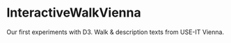 InteractiveWalkVienna
=====================

Our first experiments with D3. Walk &amp; description texts from USE-IT Vienna.
